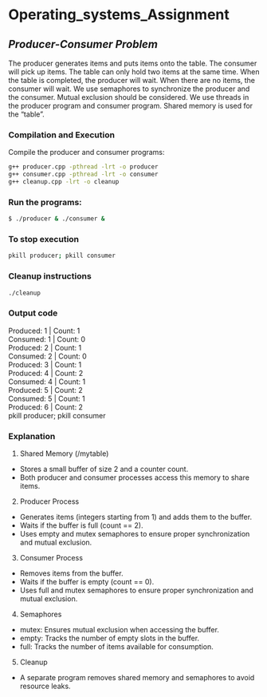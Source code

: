 # Operating_systems_Assignment

## ***Producer-Consumer Problem***

The producer generates items and puts items onto the table. The consumer will pick up items. The table can only hold two items at the same time. When the table is completed, the producer will wait. When there are no items, the consumer will wait. We use semaphores to synchronize the producer and the consumer.  Mutual exclusion should be considered. We use threads in the producer program and consumer program. Shared memory is used for the “table”.

### Compilation and Execution
Compile the producer and consumer programs:
```bash
g++ producer.cpp -pthread -lrt -o producer
g++ consumer.cpp -pthread -lrt -o consumer
g++ cleanup.cpp -lrt -o cleanup
```

### Run the programs:
```bash
$ ./producer & ./consumer &
```

### To stop execution
```bash
pkill producer; pkill consumer
```
### Cleanup instructions
```bash
./cleanup
```

### Output code 
Produced: 1 | Count: 1  
Consumed: 1 | Count: 0  
Produced: 2 | Count: 1  
Consumed: 2 | Count: 0  
Produced: 3 | Count: 1  
Produced: 4 | Count: 2  
Consumed: 4 | Count: 1  
Produced: 5 | Count: 2  
Consumed: 5 | Count: 1  
Produced: 6 | Count: 2  
pkill producer; pkill consumer


### Explanation
1. Shared Memory (/mytable)
- Stores a small buffer of size 2 and a counter count.
- Both producer and consumer processes access this memory to share items.

2. Producer Process
- Generates items (integers starting from 1) and adds them to the buffer.
- Waits if the buffer is full (count == 2).
- Uses empty and mutex semaphores to ensure proper synchronization and mutual exclusion.

3. Consumer Process
- Removes items from the buffer.
- Waits if the buffer is empty (count == 0).
- Uses full and mutex semaphores to ensure proper synchronization and mutual exclusion.

4. Semaphores

- mutex: Ensures mutual exclusion when accessing the buffer.
- empty: Tracks the number of empty slots in the buffer.
- full: Tracks the number of items available for consumption.

5. Cleanup
- A separate program removes shared memory and semaphores to avoid resource leaks.
